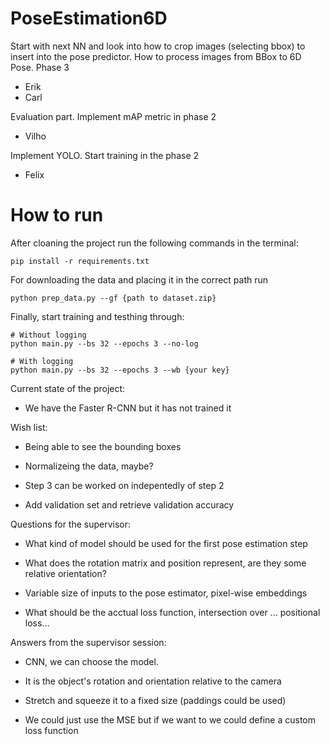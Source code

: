 # PoseEstimation6D

Start with next NN and look into how to crop images (selecting bbox) to insert into the pose predictor. How to process images from BBox to 6D Pose. Phase 3
- Erik
- Carl

Evaluation part. Implement mAP metric in phase 2
- Vilho

Implement YOLO. Start training in the phase 2
- Felix

# How to run
After cloaning the project run the following commands in the terminal:
```
pip install -r requirements.txt
```

For downloading the data and placing it in the correct path run
```
python prep_data.py --gf {path to dataset.zip}
```

Finally, start training and testhing through:
```
# Without logging 
python main.py --bs 32 --epochs 3 --no-log

# With logging 
python main.py --bs 32 --epochs 3 --wb {your key}
```

Current state of the project:

 - We have the Faster R-CNN but it has not trained it
 

Wish list:

 - Being able to see the bounding boxes

 - Normalizeing the data, maybe?

 - Step 3 can be worked on indepentedly of step 2

 - Add validation set and retrieve validation accuracy


Questions for the supervisor:

 - What kind of model should be used for the first pose estimation step

 - What does the rotation matrix and position represent, are they some relative orientation?

 - Variable size of inputs to the pose estimator, pixel-wise embeddings

 - What should be the acctual loss function, intersection over ... positional loss...

 
Answers from the supervisor session:

 - CNN, we can choose the model.

 - It is the object's rotation and orientation relative to the camera

 - Stretch and squeeze it to a fixed size (paddings could be used)

 - We could just use the MSE but if we want to we could define a custom loss function
